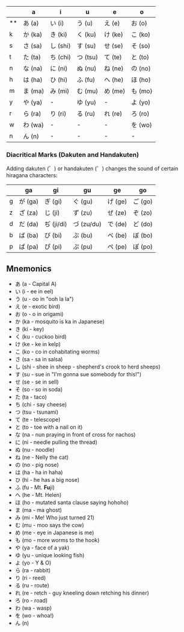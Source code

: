 |     | a  | i  | u  | e  | o  |
|-----|----|----|----|----|----|
| **  | あ (a) | い (i) | う (u) | え (e) | お (o) |
| k   | か (ka) | き (ki) | く (ku) | け (ke) | こ (ko) |
| s   | さ (sa) | し (shi) | す (su) | せ (se) | そ (so) |
| t   | た (ta) | ち (chi) | つ (tsu) | て (te) | と (to) |
| n   | な (na) | に (ni) | ぬ (nu) | ね (ne) | の (no) |
| h   | は (ha) | ひ (hi) | ふ (fu) | へ (he) | ほ (ho) |
| m   | ま (ma) | み (mi) | む (mu) | め (me) | も (mo) |
| y   | や (ya) | -    | ゆ (yu) | -    | よ (yo) |
| r   | ら (ra) | り (ri) | る (ru) | れ (re) | ろ (ro) |
| w   | わ (wa) | -    | -    | -    | を (wo) |
| n   | ん (n)  | -    | -    | -    | -    |

### Diacritical Marks (Dakuten and Handakuten)
Adding dakuten (゛) or handakuten (゜) changes the sound of certain hiragana characters:

|     | ga  | gi  | gu  | ge  | go  |
|-----|-----|-----|-----|-----|-----|
| g   | が (ga) | ぎ (gi) | ぐ (gu) | げ (ge) | ご (go) |
| z   | ざ (za) | じ (ji) | ず (zu) | ぜ (ze) | ぞ (zo) |
| d   | だ (da) | ぢ (ji/di) | づ (zu/du) | で (de) | ど (do) |
| b   | ば (ba) | び (bi) | ぶ (bu) | べ (be) | ぼ (bo) |
| p   | ぱ (pa) | ぴ (pi) | ぷ (pu) | ぺ (pe) | ぽ (po) |


## Mnemonics
- あ (a - Capital A)
- い (i - ee in eel)
- う (u - oo in "ooh la la")
- え (e - exotic bird)
- お (o - o in origami)
- か (ka - mosquito is ka in Japanese)
- き (ki - key)
- く (ku - cuckoo bird)
- け (ke - ke in kelp)
- こ (ko - co in cohabitating worms)
- さ (sa - sa in salsa)
- し (shi - shee in sheep - shepherd's crook to herd sheeps)
- す (su - sue in "I'm gonna sue somebody for this!")
- せ (se - se in sell)
- そ (so - so in soda)
- た (ta - taco)
- ち (chi - say cheese)
- つ (tsu - tsunami)
- て (te - telescope)
- と (to - toe with a nail on it)
- な (na - nun praying in front of cross for nachos)
- に (ni - needle pulling the thread)
- ぬ (nu - noodle)
- ね (ne - Nelly the cat)
- の (no - pig nose)
- は (ha - ha in haha)
- ひ (hi - he has a big nose)
- ふ (fu - Mt. **Fu**ji)
- へ (he - Mt. Helen)
- ほ (ho - mutated santa clause saying hohoho)
- ま (ma - ma ghost)
- み (mi - Me! Who just turned 21)
- む (mu - moo says the cow)
- め (me - eye in Japanese is me)
- も (mo - more worms to the hook)
- や (ya - face of a yak)
- ゆ (yu - unique looking fish)
- よ (yo - Y & O)
- ら (ra - rabbit)
- り (ri - reed)
- る (ru - route)
- れ (re - retch - guy kneeling down retching his dinner)
- ろ (ro - road)
- わ (wa - wasp)
- を (wo - whoa!)
- ん (n)
